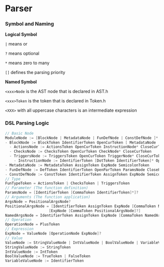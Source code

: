# Parser
### Symbol and Naming
**Logical Symbol**

`|` means or

`?` means optional

`*` means zero to many

`[]` defines the parsing priority

**Named Symbol**

`<xxx>Node` is the AST node that is declared in AST.h

`<xxx>Token` is the token that is declared in Token.h

`<XXX>` with all uppercase characters is an intermediate expression

### DSL Parsing Logic

```c
// Basic Node
ModuleNode := [BlockNode | MetadataNode | FunDefNode | ConstDefNode ]*
- BlockNode := BlockToken IdentifierToken OpenCurToken [ MetadataNode | ActionsNode | ChecksNode | TriggersNode] CloseCurToken
  - ActionsNode := ActionsToken OpenCurToken InstructionNode* CloseCurToken
  - ChecksNode := ChecksToken OpenCurToken CheckNode* CloseCurToken
  - TriggersNode := TriggersToken OpenCurToken TriggerNode* CloseCurToken
    - InstructionNode := IdentifierToken [DotToken IdentifierToken]* OpenParToken ArgsNode CloseParToken SemicolonToken
- MetadataNode := MetadataToken AssignToken ExpNode SemicolonToken
- FunDefNode := DefToken IdentifierToken OpenParToken ParamsNode CloseParToken ColonToken FunTypeToken OpenCurToken InstructionNode* CloseCurToken
- ConstDefNode := ConstToken IdentifierToken AssignToken ExpNode SemicolonToken
// Type
FunTypeToken = ActionsToken | ChecksToken | TriggersToken
// Parameter (The function definition)
ParamsNode = [IdentifierToken [CommaToken IdentifierToken]*]?
// Arguments (The function application)
ArgsNode = PositionalArgsNode?
PositionalArgsNode = [IdentifierToken AssignToken ExpNode [CommaToken NamedArgsNode]?] | 
                    [ExpNode [CommaToken PositionalArgsNode]?]
NamedArgsNode = IdentifierToken AssignToken ExpNode [CommaToken NamedArgsNode]?
// Operation
OperationNode = PlusToken
// Expression
ExpNode = ValueNode [OperationNode ExpNode]?
// Value
ValueNode := StringValueNode | IntValueNode | BoolValueNode | VariableValueNode
StringValueNode := StringToken
IntValueNode := IntToken
BoolValueNode := TrueToken | FalseToken
VariableValueNode := IdentifierToken
```
